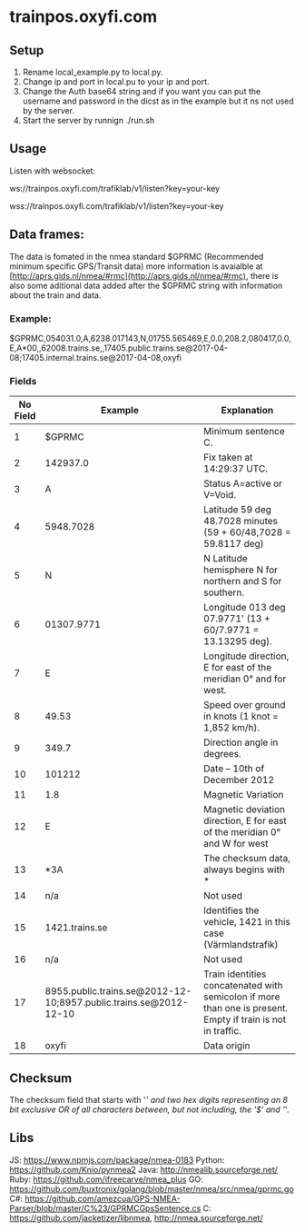 # trainpos.oxyfi.com

## Setup
1. Rename local_example.py to local.py.
2. Change ip and port in local.pu to your ip and port.
3. Change the Auth base64 string and if you want you can put the username and password in the dicst as in the 
   example but it ns not used by the server.
4. Start the server by runnign ./run.sh

## Usage
Listen with websocket:

ws://trainpos.oxyfi.com/trafiklab/v1/listen?key=your-key

wss://trainpos.oxyfi.com/trafiklab/v1/listen?key=your-key

## Data frames:
The data is fomated in the nmea standard $GPRMC (Recommended minimum specific GPS/Transit data) more information is avaialble at [http://aprs.gids.nl/nmea/#rmc](http://aprs.gids.nl/nmea/#rmc), there is also some aditional data added after the $GPRMC string with information about the train and data.

### Example:
$GPRMC,054031.0,A,6238.017143,N,01755.565469,E,0.0,208.2,080417,0.0,E,A*00,,62008.trains.se,,17405.public.trains.se@2017-04-08;17405.internal.trains.se@2017-04-08,oxyfi

### Fields 

|No Field|Example|Explanation|
|------|---|---|
| 1  |$GPRMC|Minimum sentence	C.| 
| 2  |142937.0|Fix taken at 14:29:37 UTC.|   
| 3  |A|Status A=active or V=Void.|   
| 4  |5948.7028|Latitude 59 deg 48.7028 minutes (59 + 60/48,7028 = 59.8117 deg)|   
| 5  |N|N Latitude hemisphere	N for northern and S for southern.|   
| 6  |01307.9771|Longitude 013 deg 07.9771' (13 + 60/7.9771 = 13.13295 deg).|  
| 7  |E|Longitude direction, E for east of the meridian 0° and for west.|   
| 8  |49.53| Speed over ground in	 knots (1 knot =  1,852 km/h).|   
| 9  |349.7|Direction angle in degrees.|   
| 10 |101212|Date – 10th of December 2012|   
| 11 |1.8|Magnetic Variation|   
| 12 |E| Magnetic deviation direction, E for east of the meridian 0° and W for west|   
| 13 |*3A| The checksum data, always begins with *|   
| 14 |n/a|Not used|   
| 15 |1421.trains.se|Identifies the vehicle, 1421 in this case (Värmlandstrafik)|   
| 16 |n/a|Not used|   
| 17 |8955.public.trains.se@2012-12-10;8957.public.trains.se@2012-12-10|Train identities concatenated with semicolon if more than one is present. Empty if train is not in traffic.|   
| 18 |oxyfi|Data origin| 

## Checksum
The checksum field that starts with '*' and two hex digits representing an 8 bit exclusive OR of all characters between, but not including, the '$' and '*'.

## Libs
JS: https://www.npmjs.com/package/nmea-0183
Python: https://github.com/Knio/pynmea2
Java: http://nmealib.sourceforge.net/
Ruby: https://github.com/ifreecarve/nmea_plus
GO: https://github.com/buxtronix/golang/blob/master/nmea/src/nmea/gprmc.go
C#: https://github.com/amezcua/GPS-NMEA-Parser/blob/master/C%23/GPRMCGpsSentence.cs
C: https://github.com/jacketizer/libnmea, http://nmea.sourceforge.net/



